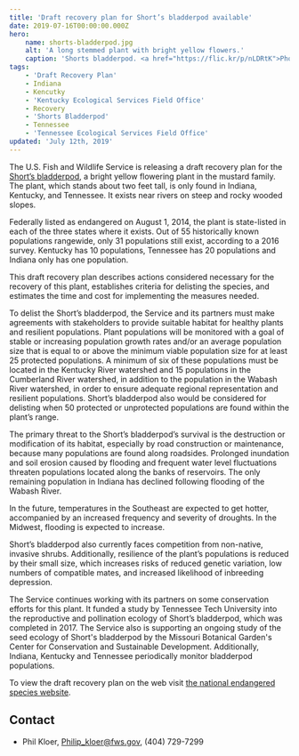 ```yaml
---
title: 'Draft recovery plan for Short’s bladderpod available'
date: 2019-07-16T00:00:00.000Z
hero:
    name: shorts-bladderpod.jpg
    alt: 'A long stemmed plant with bright yellow flowers.'
    caption: 'Shorts bladderpod. <a href="https://flic.kr/p/nLDRtK">Photo</a> by John MacGregor, Kentucky Department of Fish and Wildlife Resources.'
tags:
    - 'Draft Recovery Plan'
    - Indiana
    - Kencutky
    - 'Kentucky Ecological Services Field Office'
    - Recovery
    - 'Shorts Bladderpod'
    - Tennessee
    - 'Tennessee Ecological Services Field Office'
updated: 'July 12th, 2019'
---
```


The U.S. Fish and Wildlife Service is releasing a draft recovery plan for the [Short’s bladderpod](https://ecos.fws.gov/ecp0/profile/speciesProfile?sId=7206), a bright yellow flowering plant in the mustard family.  The plant, which stands about two feet tall,  is only found in Indiana, Kentucky, and Tennessee.  It exists near rivers on steep and rocky wooded slopes.

Federally listed as endangered on August 1, 2014, the plant is state-listed in each of the three states where it exists.  Out of 55 historically known populations rangewide, only 31 populations still exist, according to a 2016 survey.  Kentucky has 10 populations, Tennessee has 20 populations and Indiana only has one population.

This draft recovery plan describes actions considered necessary for the recovery of this plant, establishes criteria for delisting the species, and estimates the time and cost for implementing the measures needed.

To delist the Short’s bladderpod, the Service and its partners must make agreements with stakeholders to provide suitable habitat for healthy plants and resilient populations.  Plant populations will be monitored with a goal of stable or increasing population growth rates and/or an average population size that is equal to or above the minimum viable population size for at least 25 protected populations. A minimum of six of these populations must be located in the Kentucky River watershed and 15 populations in the Cumberland River watershed, in addition to the population in the Wabash River watershed, in order to ensure adequate regional representation and resilient populations.   Short’s bladderpod also would be considered for delisting when 50 protected or unprotected populations are found within the plant’s range.

The primary threat to the Short’s bladderpod’s survival is the destruction or modification of its habitat, especially by road construction or maintenance, because many populations are found along roadsides.  Prolonged inundation and soil erosion caused by flooding and frequent water level fluctuations threaten populations located along the banks of reservoirs.  The only remaining population in Indiana has declined following flooding of the Wabash River.

In the future, temperatures in the Southeast are expected to get hotter, accompanied by an increased frequency and severity of droughts.  In the Midwest, flooding is expected to increase.

Short’s bladderpod also currently faces competition from non-native, invasive shrubs. Additionally, resilience of the plant’s populations is reduced by their small size, which increases risks of reduced genetic variation, low numbers of compatible mates, and increased likelihood of inbreeding depression.

The Service continues working with its partners on some conservation efforts for this plant.  It funded a study by Tennessee Tech University into the reproductive and pollination ecology of Short’s bladderpod, which was completed in 2017.  The Service also is supporting an ongoing study of the seed ecology of Short's bladderpod by the Missouri Botanical Garden's Center for Conservation and Sustainable Development.  Additionally, Indiana, Kentucky and Tennessee  periodically monitor bladderpod populations.

To view the draft recovery plan on the web visit [the national endangered species website](https://www.fws.gov/endangered/species/recovery-plans.html).

## Contact

- Phil Kloer, [Philip_kloer@fws.gov](mailto:Philip_kloer@fws.gov), (404) 729-7299
